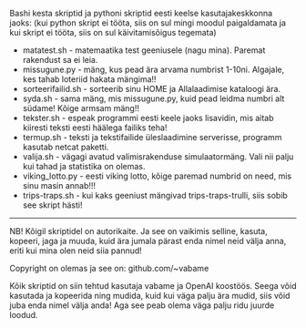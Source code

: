 Bashi kesta skriptid ja pythoni skriptid eesti keelse kasutajakeskkonna jaoks:
(kui python skript ei tööta, siis on sul mingi moodul paigaldamata ja kui skript ei tööta, siis on sul käivitamisõigus tegemata)

* matatest.sh - matemaatika test geeniusele (nagu mina). Paremat rakendust sa ei leia.
* missugune.py - mäng, kus pead ära arvama numbrist 1-10ni. Algajale, kes tahab loteriid hakata mängima!!
* sorteerifailid.sh - sorteerib sinu HOME ja Allalaadimise kataloogi ära.
* syda.sh - sama mäng, mis missugune.py, kuid pead leidma numbri alt südame! Kõige armsam mäng!!
* tekster.sh - espeak programmi eesti keele jaoks lisavidin, mis aitab kiiresti teksti eesti häälega failiks teha!
* termup.sh - teksti ja tekstifailide üleslaadimine serverisse, programm kasutab netcat paketti.
* valija.sh - vägagi avatud valimisrakenduse simulaatormäng. Vali nii palju kui tahad ja statistika on olemas.
* viking_lotto.py - eesti viking lotto, kõige paremad numbrid on need, mis sinu masin annab!!!
* trips-traps.sh - kui kaks geeniust mängivad trips-traps-trulli, siis sobib see skript hästi!
------
NB! Kõigil skriptidel on autorikaite. Ja see on vaikimis selline, kasuta, kopeeri, jaga ja muuda, kuid ära jumala pärast enda nimel neid välja anna, eriti kui mina olen neid siia pannud!

Copyright on olemas ja see on:
github.com/~vabame

Kõik skriptid on siin tehtud kasutaja vabame ja OpenAI koostöös. Seega võid kasutada ja kopeerida ning mudida, kuid kui väga palju ära mudid, siis võid juba enda nimel välja anda! Aga see peab olema väga palju ridu juurde loodud.
